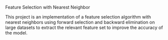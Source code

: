 Feature Selection with Nearest Neighbor 


This project is an implementation of a feature selection algorithm with nearest neighbors using forward selection and backward elimination on large datasets to extract the relevant feature set to improve the accuracy of the model. 
